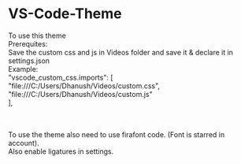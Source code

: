 # VS-Code-Theme

To use this theme 
<br>
Prerequites:
<br>
Save the custom css and js in Videos folder and save it & declare it in settings.json
<br>
Example:
<br>
"vscode_custom_css.imports": [
<br>
"file:///C:/Users/Dhanush/Videos/custom.css",
<br>
"file:///C:/Users/Dhanush/Videos/custom.js"
<br>],

<br>
<br>
To use the theme also need to use firafont  code. 
(Font is starred in account).
<br>
Also enable ligatures in settings.
